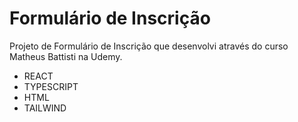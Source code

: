 # Formulário de Inscrição

Projeto de Formulário de Inscrição que desenvolvi através do curso Matheus Battisti na Udemy.

- REACT
- TYPESCRIPT
- HTML
- TAILWIND
